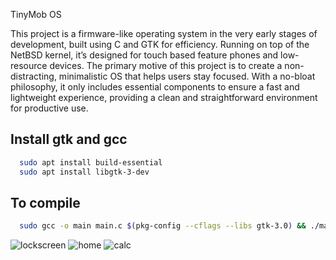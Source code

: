 TinyMob OS 


This project is a firmware-like operating system in the very early stages of development, built using C and GTK for efficiency. Running on top of the NetBSD kernel, it’s designed for touch based feature phones and low-resource devices. The primary motive of this project is to create a non-distracting, minimalistic OS that helps users stay focused. With a no-bloat philosophy, it only includes essential components to ensure a fast and lightweight experience, providing a clean and straightforward environment for productive use.

## Install gtk and gcc



```bash
  sudo apt install build-essential
  sudo apt install libgtk-3-dev

```



    
## To compile 



```bash
  sudo gcc -o main main.c $(pkg-config --cflags --libs gtk-3.0) && ./main![calc](https://github.com/user-attachments/assets/586d2b6c-8ddf-423d-9dee-c1af6a8e8595)


```

![lockscreen](https://github.com/user-attachments/assets/826ba1b3-9524-49cc-924d-d38813971b33)
![home](https://github.com/user-attachments/assets/208b0943-14d7-4de7-a3ad-b183e6e49df7)
![calc](https://github.com/user-attachments/assets/624da745-c810-48b8-95f4-4aa38ac4ab01)
